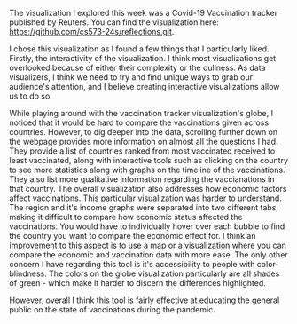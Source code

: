 The visualization I explored this week was a Covid-19 Vaccination tracker published by Reuters. You can find the visualization here: https://github.com/cs573-24s/reflections.git.

I chose this visualization as I found a few things that I particularly liked. Firstly, the interactivity of the visualization. I think most visualizations get overlooked because of either their complexity or the dullness. As data visualizers, I think we need to try and find unique ways to grab our audience's attention, and I believe creating interactive visualizations allow us to do so. 

While playing around with the vaccination tracker visualization's globe, I noticed that it would be hard to compare the vaccinations given across countries. However, to dig deeper into the data, scrolling further down on the webpage provides more information on almost all the questions I had. They provide a list of countries ranked from most vaccinated received to least vaccinated, along with interactive tools such as clicking on the country to see more statistics along with graphs on the timeline of the vaccinations. They also list more qualitative information regarding the vaccianations in that country. The overall visualization also addresses how economic factors affect vaccinations. This particular visualization was harder to understand. The region and it's income graphs were separated into two different tabs, making it difficult to compare how economic status affected the vaccinations. You would have to individually hover over each bubble to find the country you want to compare the economic effect for. I think an improvement to this aspect is to use a map or a visualization where you can compare the economic and vaccination data with more ease. The only other concern I have regarding this tool is it's accessibility to people with color-blindness. The colors on the globe visualization particularly are all shades of green - which make it harder to discern the differences highlighted.

However, overall I think this tool is fairly effective at educating the general public on the state of vaccinations during the pandemic.
